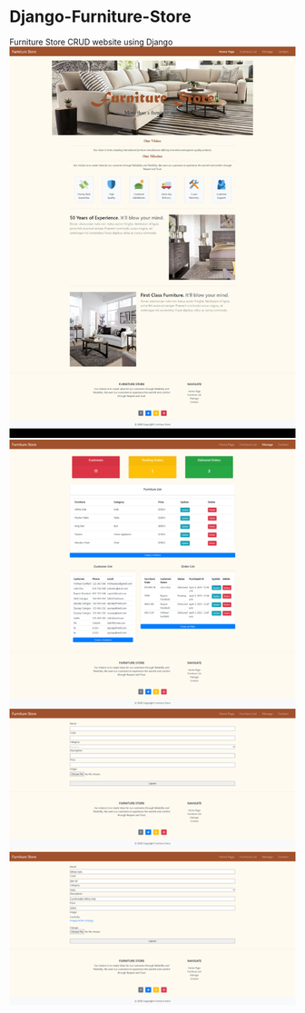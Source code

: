 # Django-Furniture-Store
Furniture Store CRUD website using Django
![sample image](https://github.com/fcamgz/Django-Furniture-Store/blob/main/sample/Furniture%20Store.png?raw=true)
![sample_image](https://github.com/fcamgz/Django-Furniture-Store/blob/main/sample/furniturestore2.png?raw=true)
![sample_image](https://github.com/fcamgz/Django-Furniture-Store/blob/main/sample/FireShot%20Capture%20015%20-%20Furniture%20Store%20-%20127.0.0.1.png?raw=true)
![sample_image](https://github.com/fcamgz/Django-Furniture-Store/blob/main/sample/FireShot%20Capture%20009%20-%20Furniture%20Store%20-%20127.0.0.1.png?raw=true)
